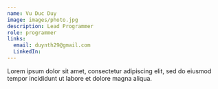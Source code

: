 ```yaml
---
name: Vu Duc Duy
image: images/photo.jpg
description: Lead Programmer
role: programmer
links:
  email: duynth29@gmail.com
  LinkedIn: 
---
```


Lorem ipsum dolor sit amet, consectetur adipiscing elit, sed do eiusmod tempor incididunt ut labore et dolore magna aliqua.
